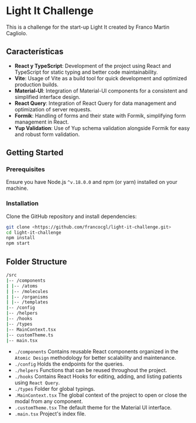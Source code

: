 # Light It Challenge

This is a challenge for the start-up Light It created by Franco Martin Cagliolo.

## Características

- **React y TypeScript**: Development of the project using React and TypeScript for static typing and better code maintainability.
- **Vite**: Usage of Vite as a build tool for quick development and optimized production builds.
- **Material-UI**: Integration of Material-UI components for a consistent and simplified interface design.
- **React Query**: Integration of React Query for data management and optimization of server requests.
- **Formik**: Handling of forms and their state with Formik, simplifying form management in React.
- **Yup Validation**: Use of Yup schema validation alongside Formik for easy and robust form validation.

## Getting Started

### Prerequisites

Ensure you have Node.js `^v.18.0.0` and npm (or yarn) installed on your machine.

### Installation

Clone the GitHub repository and install dependencies:

```bash
git clone <https://github.com/francocgl/light-it-challenge.git>
cd light-it-challenge
npm install
npm start
```

## Folder Structure

```bash
/src
|-- /components
| |-- /atoms
| |-- /molecules
| |-- /organisms
| |-- /templates
|-- /config
|-- /helpers
|-- /hooks
|-- /types
|-- MainContext.tsx
|-- customTheme.ts
|-- main.tsx
```

- `./components` Contains reusable React components organized in the `Atomic Design` methodology for better scalability and maintenance.
- `./config` Holds the endpoints for the queries.
- `./helpers` Functions that can be reused throughout the project.
- `./hooks` Contains React Hooks for editing, adding, and listing patients using `React Query`.
- `./types` Folder for global typings.
- `.MainContext.tsx` The global context of the project to open or close the modal from any component.
- `.customTheme.tsx` The default theme for the Material UI interface.
- `.main.tsx` Project's index file.
